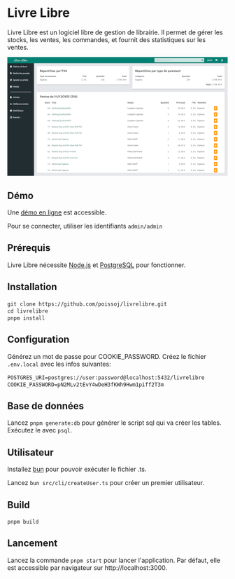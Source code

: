 # Livre Libre

Livre Libre est un logiciel libre de gestion de librairie.
Il permet de gérer les stocks, les ventes, les commandes, et fournit des statistiques sur les ventes.

<img src="./docs/screenshot_livrelibre.png" width="600" alt="Screenshot of LivreLibre" />

## Démo

Une [démo en ligne](https://livrelibre.vercel.app) est accessible.

Pour se connecter, utiliser les identifiants `admin/admin`

## Prérequis

Livre Libre nécessite [Node.js](https://nodejs.org) et [PostgreSQL](https://www.postgresql.org/) pour fonctionner.

## Installation

```
git clone https://github.com/poissoj/livrelibre.git
cd livrelibre
pnpm install
```

## Configuration

Générez un mot de passe pour COOKIE_PASSWORD.
Créez le fichier `.env.local` avec les infos suivantes:

```
POSTGRES_URI=postgres://user:password@localhost:5432/livrelibre
COOKIE_PASSWORD=pN2MLv2tEvY4wDeH3fKWh9Hwm1piff2T3m
```

## Base de données

Lancez `pnpm generate:db` pour générer le script sql qui va créer les tables. Exécutez le avec `psql`.

## Utilisateur

Installez [bun](https://bun.sh/) pour pouvoir exécuter le fichier .ts.

Lancez `bun src/cli/createUser.ts` pour créer un premier utilisateur.

## Build

```
pnpm build
```

## Lancement

Lancez la commande `pnpm start` pour lancer l'application. Par défaut, elle est accessible par navigateur sur http://localhost:3000.

